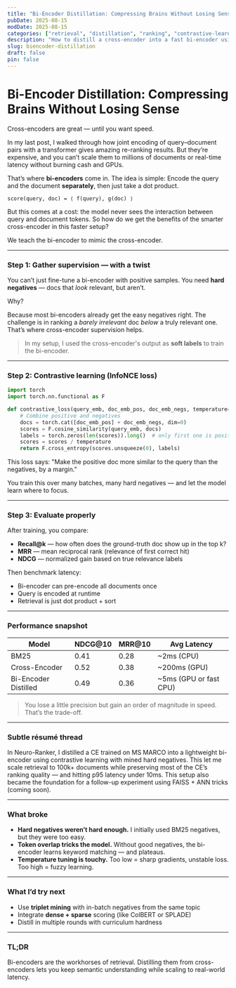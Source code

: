 ```yaml
---
title: "Bi-Encoder Distillation: Compressing Brains Without Losing Sense"
pubDate: 2025-08-15
modDate: 2025-08-15
categories: ["retrieval", "distillation", "ranking", "contrastive-learning"]
description: "How to distill a cross-encoder into a fast bi-encoder using hard negatives, contrastive loss, and painful edge cases."
slug: biencoder-distillation
draft: false
pin: false
---
```


# Bi-Encoder Distillation: Compressing Brains Without Losing Sense

Cross-encoders are great — until you want speed.

In my last post, I walked through how joint encoding of query–document pairs with a transformer gives amazing re-ranking results. But they’re expensive, and you can’t scale them to millions of documents or real-time latency without burning cash and GPUs.

That’s where **bi-encoders** come in. The idea is simple:
Encode the query and the document **separately**, then just take a dot product.

```text
score(query, doc) = ⟨ f(query), g(doc) ⟩
```

But this comes at a cost: the model never sees the interaction between query and document tokens. So how do we get the benefits of the smarter cross-encoder in this faster setup?

We teach the bi-encoder to mimic the cross-encoder.

---

### Step 1: Gather supervision — with a twist

You can’t just fine-tune a bi-encoder with positive samples.
You need **hard negatives** — docs that *look* relevant, but aren’t.

Why?

Because most bi-encoders already get the easy negatives right. The challenge is in ranking a *barely irrelevant* doc *below* a truly relevant one. That’s where cross-encoder supervision helps.

> In my setup, I used the cross-encoder's output as **soft labels** to train the bi-encoder.

---

### Step 2: Contrastive learning (InfoNCE loss)

```python
import torch
import torch.nn.functional as F

def contrastive_loss(query_emb, doc_emb_pos, doc_emb_negs, temperature=0.05):
    # Combine positive and negatives
    docs = torch.cat([doc_emb_pos] + doc_emb_negs, dim=0)
    scores = F.cosine_similarity(query_emb, docs)
    labels = torch.zeros(len(scores)).long()  # only first one is positive
    scores = scores / temperature
    return F.cross_entropy(scores.unsqueeze(0), labels)
```

This loss says: "Make the positive doc more similar to the query than the negatives, by a margin."

You train this over many batches, many hard negatives — and let the model learn where to focus.

---

### Step 3: Evaluate properly

After training, you compare:

* **Recall\@k** — how often does the ground-truth doc show up in the top k?
* **MRR** — mean reciprocal rank (relevance of first correct hit)
* **NDCG** — normalized gain based on true relevance labels

Then benchmark latency:

* Bi-encoder can pre-encode all documents once
* Query is encoded at runtime
* Retrieval is just dot product + sort

---

### Performance snapshot

| Model                | NDCG\@10 | MRR\@10 | Avg Latency             |
| -------------------- | -------- | ------- | ----------------------- |
| BM25                 | 0.41     | 0.28    | \~2ms (CPU)             |
| Cross-Encoder        | 0.52     | 0.38    | \~200ms (GPU)           |
| Bi-Encoder Distilled | 0.49     | 0.36    | \~5ms (GPU or fast CPU) |

> You lose a little precision but gain an order of magnitude in speed. That’s the trade-off.

---

### Subtle résumé thread

In Neuro-Ranker, I distilled a CE trained on MS MARCO into a lightweight bi-encoder using contrastive learning with mined hard negatives. This let me scale retrieval to 100k+ documents while preserving most of the CE’s ranking quality — and hitting p95 latency under 10ms. This setup also became the foundation for a follow-up experiment using FAISS + ANN tricks (coming soon).

---

### What broke

* **Hard negatives weren’t hard enough.** I initially used BM25 negatives, but they were too easy.
* **Token overlap tricks the model.** Without good negatives, the bi-encoder learns keyword matching — and plateaus.
* **Temperature tuning is touchy.** Too low = sharp gradients, unstable loss. Too high = fuzzy learning.

---

### What I’d try next

* Use **triplet mining** with in-batch negatives from the same topic
* Integrate **dense + sparse** scoring (like ColBERT or SPLADE)
* Distill in multiple rounds with curriculum hardness

---

### TL;DR

Bi-encoders are the workhorses of retrieval. Distilling them from cross-encoders lets you keep semantic understanding while scaling to real-world latency.


